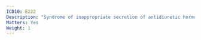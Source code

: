 ```yaml
---
ICD10: E222
Description: "Syndrome of inappropriate secretion of antidiuretic hormone"
Matters: Yes
Weight: 1
---
```


